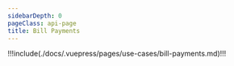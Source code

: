 ```yaml
---
sidebarDepth: 0
pageClass: api-page
title: Bill Payments
---
```


!!!include(./docs/.vuepress/pages/use-cases/bill-payments.md)!!!

